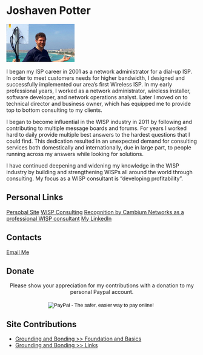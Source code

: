 <!-- TITLE: Joshaven Potter -->
<!-- SUBTITLE Consultant -->

# Joshaven Potter
![Joshaven 100 High](/uploads/joshaven-100-high.jpg "Joshaven 100 High")

I began my ISP career in 2001 as a network administrator for a dial-up ISP. In order to meet customers needs for higher bandwidth, I designed and successfully implemented our area’s first Wireless ISP. In my early professional years, I worked as a network administrator, wireless installer, software developer, and network operations analyst. Later I moved on to technical director and business owner, which has equipped me to provide top to bottom consulting to my clients.

I began to become influential in the WISP industry in 2011 by following and contributing to multiple message boards and forums. For years I worked hard to daily provide multiple best answers to the hardest questions that I could find. This dedication resulted in an unexpected demand for consulting services both domestically and internationally, due in large part, to people running across my answers while looking for solutions.

I have continued deepening and widening my knowledge in the WISP industry by building and strengthening WISPs all around the world through consulting. My focus as a WISP consultant is “developing profitability”.

## Personal Links
[Persobal Site](http://joshaven.com)
[WISP Consulting](http://wisp.live)
[Recognition by Cambium Networks as a professional WISP consultant](https://www.cambiumnetworks.com/ePMP_consultants/)
[My LinkedIn](https://www.linkedin.com/in/joshaven/)

## Contacts
[Email Me](mailto:josh@wisp.live)

## Donate

<div align="center">
Please show your appreciation for my contributions with a donation to my personal Paypal account.<br><br>
<form action="https://www.paypal.com/cgi-bin/webscr" method="post" target="_top">
<input type="hidden" name="cmd" value="_s-xclick">
<input type="hidden" name="hosted_button_id" value="STD8KFVHLMN6L">
<input type="image" src="https://www.paypalobjects.com/en_US/i/btn/btn_donateCC_LG.gif" border="0" name="submit" alt="PayPal - The safer, easier way to pay online!">
<img alt="" border="0" src="https://www.paypalobjects.com/en_US/i/scr/pixel.gif" width="1" height="1">
</form>
</div>

## Site Contributions
* [Grounding and Bonding >> Foundation and Basics](/groundingandbonding/foundationsandbasics)
* [Grounding and Bonding >> Links](/groundingandbonding/links)